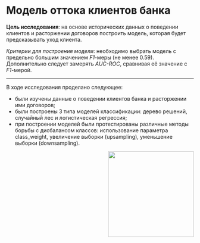 <h1> 
  Модель оттока клиентов банка
</h1>

**Цель исследования**: на основе исторических данных о поведении клиентов и расторжении договоров построить модель, которая будет предсказывать уход клиента.

*Критерии для построения модели*: необходимо выбрать модель с предельно большим значением *F1*-меры (не менее 0.59). Дополнительно следует замерять *AUC-ROC*, сравнивая её значение с *F1*-мерой.

---------
В ходе исследования проделано следующее:
- были изучены данные о поведении клиентов банка и расторжении ими договоров;
- были построены 3 типа моделей классификации: дерево решений, случайный лес и логистическая регрессия;
- при построении моделей были протестированы различные методы борьбы с дисбалансом классов: использование параметра class_weight, увеличение выборки (upsampling), уменьшение выборки (downsampling).

<div id="header" align="right">
  <img src="https://media.istockphoto.com/vectors/business-people-clients-and-bank-staff-on-workplace-bank-managers-and-vector-id1194242628?k=20&m=1194242628&s=612x612&w=0&h=uNLbR50OF58PNFZOwgmwaBlP2VXAkjDQ7ovk_NbCPZg=" width="230"/>
</div>
